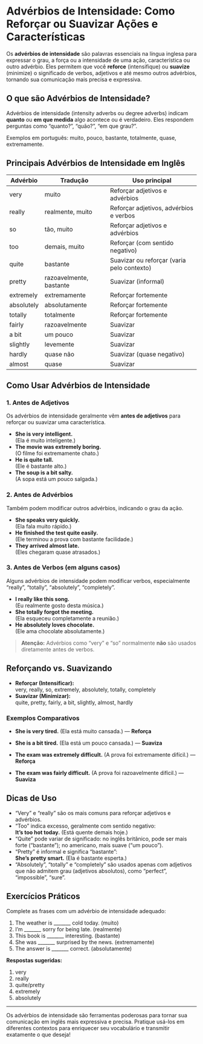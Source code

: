 # Advérbios de Intensidade: Como Reforçar ou Suavizar Ações e Características

Os **advérbios de intensidade** são palavras essenciais na língua inglesa para expressar o grau, a força ou a intensidade de uma ação, característica ou outro advérbio. Eles permitem que você **reforce** (intensifique) ou **suavize** (minimize) o significado de verbos, adjetivos e até mesmo outros advérbios, tornando sua comunicação mais precisa e expressiva.

## O que são Advérbios de Intensidade?

Advérbios de intensidade (intensity adverbs ou degree adverbs) indicam **quanto** ou **em que medida** algo acontece ou é verdadeiro. Eles respondem perguntas como “quanto?”, “quão?”, “em que grau?”.

Exemplos em português: muito, pouco, bastante, totalmente, quase, extremamente.

## Principais Advérbios de Intensidade em Inglês

| Advérbio      | Tradução         | Uso principal         |
|---------------|------------------|----------------------|
| very          | muito            | Reforçar adjetivos e advérbios |
| really        | realmente, muito | Reforçar adjetivos, advérbios e verbos |
| so            | tão, muito       | Reforçar adjetivos e advérbios |
| too           | demais, muito    | Reforçar (com sentido negativo) |
| quite         | bastante         | Suavizar ou reforçar (varia pelo contexto) |
| pretty        | razoavelmente, bastante | Suavizar (informal) |
| extremely     | extremamente     | Reforçar fortemente  |
| absolutely    | absolutamente    | Reforçar fortemente  |
| totally       | totalmente       | Reforçar fortemente  |
| fairly        | razoavelmente    | Suavizar             |
| a bit         | um pouco         | Suavizar             |
| slightly      | levemente        | Suavizar             |
| hardly        | quase não        | Suavizar (quase negativo) |
| almost        | quase            | Suavizar             |

## Como Usar Advérbios de Intensidade

### 1. Antes de Adjetivos

Os advérbios de intensidade geralmente vêm **antes de adjetivos** para reforçar ou suavizar uma característica.

- **She is very intelligent.**  
  (Ela é muito inteligente.)
- **The movie was extremely boring.**  
  (O filme foi extremamente chato.)
- **He is quite tall.**  
  (Ele é bastante alto.)
- **The soup is a bit salty.**  
  (A sopa está um pouco salgada.)

### 2. Antes de Advérbios

Também podem modificar outros advérbios, indicando o grau da ação.

- **She speaks very quickly.**  
  (Ela fala muito rápido.)
- **He finished the test quite easily.**  
  (Ele terminou a prova com bastante facilidade.)
- **They arrived almost late.**  
  (Eles chegaram quase atrasados.)

### 3. Antes de Verbos (em alguns casos)

Alguns advérbios de intensidade podem modificar verbos, especialmente “really”, “totally”, “absolutely”, “completely”.

- **I really like this song.**  
  (Eu realmente gosto desta música.)
- **She totally forgot the meeting.**  
  (Ela esqueceu completamente a reunião.)
- **He absolutely loves chocolate.**  
  (Ele ama chocolate absolutamente.)

> **Atenção:** Advérbios como “very” e “so” normalmente **não** são usados diretamente antes de verbos.

## Reforçando vs. Suavizando

- **Reforçar (Intensificar):**  
  very, really, so, extremely, absolutely, totally, completely
- **Suavizar (Minimizar):**  
  quite, pretty, fairly, a bit, slightly, almost, hardly

### Exemplos Comparativos

- **She is very tired.** (Ela está muito cansada.) — **Reforça**
- **She is a bit tired.** (Ela está um pouco cansada.) — **Suaviza**

- **The exam was extremely difficult.** (A prova foi extremamente difícil.) — **Reforça**
- **The exam was fairly difficult.** (A prova foi razoavelmente difícil.) — **Suaviza**

## Dicas de Uso

- “Very” e “really” são os mais comuns para reforçar adjetivos e advérbios.
- “Too” indica excesso, geralmente com sentido negativo:  
  **It’s too hot today.** (Está quente demais hoje.)
- “Quite” pode variar de significado: no inglês britânico, pode ser mais forte (“bastante”); no americano, mais suave (“um pouco”).
- “Pretty” é informal e significa “bastante”:  
  **She’s pretty smart.** (Ela é bastante esperta.)
- “Absolutely”, “totally” e “completely” são usados apenas com adjetivos que não admitem grau (adjetivos absolutos), como “perfect”, “impossible”, “sure”.

## Exercícios Práticos

Complete as frases com um advérbio de intensidade adequado:

1. The weather is _______ cold today. (muito)
2. I’m _______ sorry for being late. (realmente)
3. This book is _______ interesting. (bastante)
4. She was _______ surprised by the news. (extremamente)
5. The answer is _______ correct. (absolutamente)

**Respostas sugeridas:**  
1. very  
2. really  
3. quite/pretty  
4. extremely  
5. absolutely

---

Os advérbios de intensidade são ferramentas poderosas para tornar sua comunicação em inglês mais expressiva e precisa. Pratique usá-los em diferentes contextos para enriquecer seu vocabulário e transmitir exatamente o que deseja!